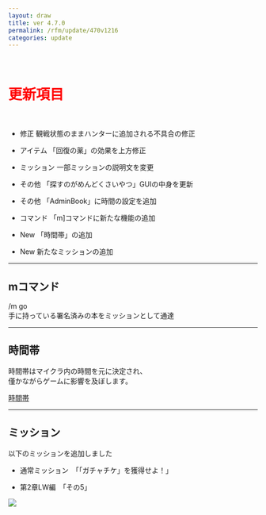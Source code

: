 ```yaml
---
layout: draw
title: ver 4.7.0
permalink: /rfm/update/470v1216
categories: update
---
```



<br>
<h1 id="1"><font color="red">更新項目</font></h1><br>

+ <span class="warn-badge">修正</span> 観戦状態のままハンターに追加される不具合の修正

+ <span class="link-badge">アイテム</span> 「回復の薬」の効果を上方修正

+ <span class="link-badge">ミッション</span> 一部ミッションの説明文を変更

+ <span class="link-badge">その他</span> 「探すのがめんどくさいやつ」GUIの中身を更新  

+ <span class="link-badge">その他</span> 「AdminBook」に時間の設定を追加  

+ <span class="link-badge">コマンド</span> 「m]コマンドに新たな機能の追加  

+ <span class="sankou-badge">New</span> 「時間帯」の追加

+ <span class="sankou-badge">New</span> 新たなミッションの追加




---------------------  
## mコマンド
  
/m go   
手に持っている署名済みの本をミッションとして通達

----------------------
## 時間帯
  
時間帯はマイクラ内の時間を元に決定され、  
僅かながらゲームに影響を及ぼします。  

[時間帯](http://web.njj12.net/rfm/climetime)
  
  

----------------------
## ミッション


以下のミッションを追加しました  

+ 通常ミッション　「「ガチャチケ」を獲得せよ！」
  
+ 第2章LW編　「その5」 

<a><img src="http://web.njj12.net/public/images/LW5-3.png"></a><br>
  

